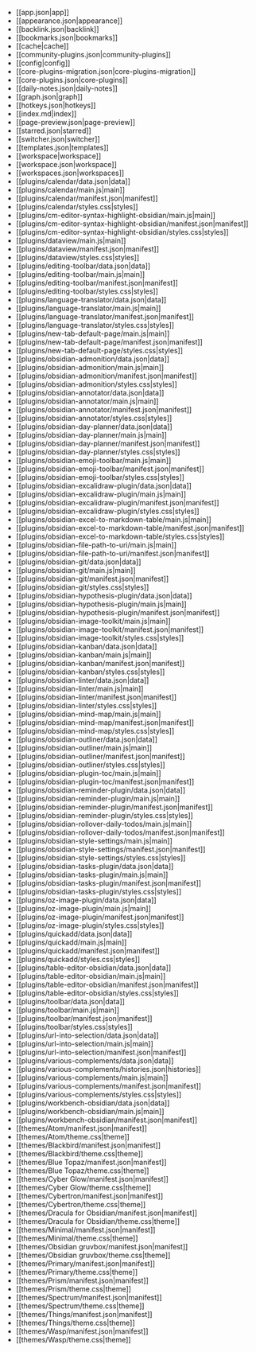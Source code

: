- [[app.json|app]]
- [[appearance.json|appearance]]
- [[backlink.json|backlink]]
- [[bookmarks.json|bookmarks]]
- [[cache|cache]]
- [[community-plugins.json|community-plugins]]
- [[config|config]]
- [[core-plugins-migration.json|core-plugins-migration]]
- [[core-plugins.json|core-plugins]]
- [[daily-notes.json|daily-notes]]
- [[graph.json|graph]]
- [[hotkeys.json|hotkeys]]
- [[index.md|index]]
- [[page-preview.json|page-preview]]
- [[starred.json|starred]]
- [[switcher.json|switcher]]
- [[templates.json|templates]]
- [[workspace|workspace]]
- [[workspace.json|workspace]]
- [[workspaces.json|workspaces]]
- [[plugins/calendar/data.json|data]]
- [[plugins/calendar/main.js|main]]
- [[plugins/calendar/manifest.json|manifest]]
- [[plugins/calendar/styles.css|styles]]
- [[plugins/cm-editor-syntax-highlight-obsidian/main.js|main]]
- [[plugins/cm-editor-syntax-highlight-obsidian/manifest.json|manifest]]
- [[plugins/cm-editor-syntax-highlight-obsidian/styles.css|styles]]
- [[plugins/dataview/main.js|main]]
- [[plugins/dataview/manifest.json|manifest]]
- [[plugins/dataview/styles.css|styles]]
- [[plugins/editing-toolbar/data.json|data]]
- [[plugins/editing-toolbar/main.js|main]]
- [[plugins/editing-toolbar/manifest.json|manifest]]
- [[plugins/editing-toolbar/styles.css|styles]]
- [[plugins/language-translator/data.json|data]]
- [[plugins/language-translator/main.js|main]]
- [[plugins/language-translator/manifest.json|manifest]]
- [[plugins/language-translator/styles.css|styles]]
- [[plugins/new-tab-default-page/main.js|main]]
- [[plugins/new-tab-default-page/manifest.json|manifest]]
- [[plugins/new-tab-default-page/styles.css|styles]]
- [[plugins/obsidian-admonition/data.json|data]]
- [[plugins/obsidian-admonition/main.js|main]]
- [[plugins/obsidian-admonition/manifest.json|manifest]]
- [[plugins/obsidian-admonition/styles.css|styles]]
- [[plugins/obsidian-annotator/data.json|data]]
- [[plugins/obsidian-annotator/main.js|main]]
- [[plugins/obsidian-annotator/manifest.json|manifest]]
- [[plugins/obsidian-annotator/styles.css|styles]]
- [[plugins/obsidian-day-planner/data.json|data]]
- [[plugins/obsidian-day-planner/main.js|main]]
- [[plugins/obsidian-day-planner/manifest.json|manifest]]
- [[plugins/obsidian-day-planner/styles.css|styles]]
- [[plugins/obsidian-emoji-toolbar/main.js|main]]
- [[plugins/obsidian-emoji-toolbar/manifest.json|manifest]]
- [[plugins/obsidian-emoji-toolbar/styles.css|styles]]
- [[plugins/obsidian-excalidraw-plugin/data.json|data]]
- [[plugins/obsidian-excalidraw-plugin/main.js|main]]
- [[plugins/obsidian-excalidraw-plugin/manifest.json|manifest]]
- [[plugins/obsidian-excalidraw-plugin/styles.css|styles]]
- [[plugins/obsidian-excel-to-markdown-table/main.js|main]]
- [[plugins/obsidian-excel-to-markdown-table/manifest.json|manifest]]
- [[plugins/obsidian-excel-to-markdown-table/styles.css|styles]]
- [[plugins/obsidian-file-path-to-uri/main.js|main]]
- [[plugins/obsidian-file-path-to-uri/manifest.json|manifest]]
- [[plugins/obsidian-git/data.json|data]]
- [[plugins/obsidian-git/main.js|main]]
- [[plugins/obsidian-git/manifest.json|manifest]]
- [[plugins/obsidian-git/styles.css|styles]]
- [[plugins/obsidian-hypothesis-plugin/data.json|data]]
- [[plugins/obsidian-hypothesis-plugin/main.js|main]]
- [[plugins/obsidian-hypothesis-plugin/manifest.json|manifest]]
- [[plugins/obsidian-image-toolkit/main.js|main]]
- [[plugins/obsidian-image-toolkit/manifest.json|manifest]]
- [[plugins/obsidian-image-toolkit/styles.css|styles]]
- [[plugins/obsidian-kanban/data.json|data]]
- [[plugins/obsidian-kanban/main.js|main]]
- [[plugins/obsidian-kanban/manifest.json|manifest]]
- [[plugins/obsidian-kanban/styles.css|styles]]
- [[plugins/obsidian-linter/data.json|data]]
- [[plugins/obsidian-linter/main.js|main]]
- [[plugins/obsidian-linter/manifest.json|manifest]]
- [[plugins/obsidian-linter/styles.css|styles]]
- [[plugins/obsidian-mind-map/main.js|main]]
- [[plugins/obsidian-mind-map/manifest.json|manifest]]
- [[plugins/obsidian-mind-map/styles.css|styles]]
- [[plugins/obsidian-outliner/data.json|data]]
- [[plugins/obsidian-outliner/main.js|main]]
- [[plugins/obsidian-outliner/manifest.json|manifest]]
- [[plugins/obsidian-outliner/styles.css|styles]]
- [[plugins/obsidian-plugin-toc/main.js|main]]
- [[plugins/obsidian-plugin-toc/manifest.json|manifest]]
- [[plugins/obsidian-reminder-plugin/data.json|data]]
- [[plugins/obsidian-reminder-plugin/main.js|main]]
- [[plugins/obsidian-reminder-plugin/manifest.json|manifest]]
- [[plugins/obsidian-reminder-plugin/styles.css|styles]]
- [[plugins/obsidian-rollover-daily-todos/main.js|main]]
- [[plugins/obsidian-rollover-daily-todos/manifest.json|manifest]]
- [[plugins/obsidian-style-settings/main.js|main]]
- [[plugins/obsidian-style-settings/manifest.json|manifest]]
- [[plugins/obsidian-style-settings/styles.css|styles]]
- [[plugins/obsidian-tasks-plugin/data.json|data]]
- [[plugins/obsidian-tasks-plugin/main.js|main]]
- [[plugins/obsidian-tasks-plugin/manifest.json|manifest]]
- [[plugins/obsidian-tasks-plugin/styles.css|styles]]
- [[plugins/oz-image-plugin/data.json|data]]
- [[plugins/oz-image-plugin/main.js|main]]
- [[plugins/oz-image-plugin/manifest.json|manifest]]
- [[plugins/oz-image-plugin/styles.css|styles]]
- [[plugins/quickadd/data.json|data]]
- [[plugins/quickadd/main.js|main]]
- [[plugins/quickadd/manifest.json|manifest]]
- [[plugins/quickadd/styles.css|styles]]
- [[plugins/table-editor-obsidian/data.json|data]]
- [[plugins/table-editor-obsidian/main.js|main]]
- [[plugins/table-editor-obsidian/manifest.json|manifest]]
- [[plugins/table-editor-obsidian/styles.css|styles]]
- [[plugins/toolbar/data.json|data]]
- [[plugins/toolbar/main.js|main]]
- [[plugins/toolbar/manifest.json|manifest]]
- [[plugins/toolbar/styles.css|styles]]
- [[plugins/url-into-selection/data.json|data]]
- [[plugins/url-into-selection/main.js|main]]
- [[plugins/url-into-selection/manifest.json|manifest]]
- [[plugins/various-complements/data.json|data]]
- [[plugins/various-complements/histories.json|histories]]
- [[plugins/various-complements/main.js|main]]
- [[plugins/various-complements/manifest.json|manifest]]
- [[plugins/various-complements/styles.css|styles]]
- [[plugins/workbench-obsidian/data.json|data]]
- [[plugins/workbench-obsidian/main.js|main]]
- [[plugins/workbench-obsidian/manifest.json|manifest]]
- [[themes/Atom/manifest.json|manifest]]
- [[themes/Atom/theme.css|theme]]
- [[themes/Blackbird/manifest.json|manifest]]
- [[themes/Blackbird/theme.css|theme]]
- [[themes/Blue Topaz/manifest.json|manifest]]
- [[themes/Blue Topaz/theme.css|theme]]
- [[themes/Cyber Glow/manifest.json|manifest]]
- [[themes/Cyber Glow/theme.css|theme]]
- [[themes/Cybertron/manifest.json|manifest]]
- [[themes/Cybertron/theme.css|theme]]
- [[themes/Dracula for Obsidian/manifest.json|manifest]]
- [[themes/Dracula for Obsidian/theme.css|theme]]
- [[themes/Minimal/manifest.json|manifest]]
- [[themes/Minimal/theme.css|theme]]
- [[themes/Obsidian gruvbox/manifest.json|manifest]]
- [[themes/Obsidian gruvbox/theme.css|theme]]
- [[themes/Primary/manifest.json|manifest]]
- [[themes/Primary/theme.css|theme]]
- [[themes/Prism/manifest.json|manifest]]
- [[themes/Prism/theme.css|theme]]
- [[themes/Spectrum/manifest.json|manifest]]
- [[themes/Spectrum/theme.css|theme]]
- [[themes/Things/manifest.json|manifest]]
- [[themes/Things/theme.css|theme]]
- [[themes/Wasp/manifest.json|manifest]]
- [[themes/Wasp/theme.css|theme]]
